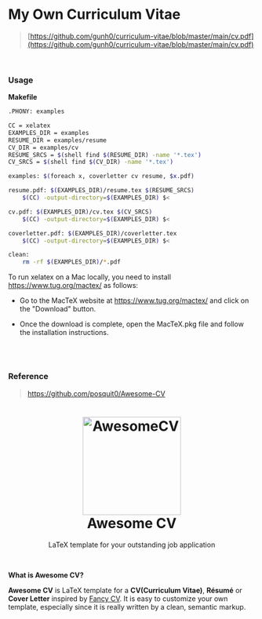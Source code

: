# My Own Curriculum Vitae
> [https://github.com/gunh0/curriculum-vitae/blob/master/main/cv.pdf](https://github.com/gunh0/curriculum-vitae/blob/master/main/cv.pdf)

<br/>

### Usage

**Makefile**

```bash
.PHONY: examples

CC = xelatex
EXAMPLES_DIR = examples
RESUME_DIR = examples/resume
CV_DIR = examples/cv
RESUME_SRCS = $(shell find $(RESUME_DIR) -name '*.tex')
CV_SRCS = $(shell find $(CV_DIR) -name '*.tex')

examples: $(foreach x, coverletter cv resume, $x.pdf)

resume.pdf: $(EXAMPLES_DIR)/resume.tex $(RESUME_SRCS)
	$(CC) -output-directory=$(EXAMPLES_DIR) $<

cv.pdf: $(EXAMPLES_DIR)/cv.tex $(CV_SRCS)
	$(CC) -output-directory=$(EXAMPLES_DIR) $<

coverletter.pdf: $(EXAMPLES_DIR)/coverletter.tex
	$(CC) -output-directory=$(EXAMPLES_DIR) $<

clean:
	rm -rf $(EXAMPLES_DIR)/*.pdf
```

To run xelatex on a Mac locally, you need to install https://www.tug.org/mactex/ as follows:

-   Go to the MacTeX website at https://www.tug.org/mactex/ and click on the "Download" button.

-   Once the download is complete, open the MacTeX.pkg file and follow the installation instructions.

<br/>

<br/>

### Reference

> https://github.com/posquit0/Awesome-CV

<h1 align="center">
  <a href="https://github.com/posquit0/Awesome-CV" title="AwesomeCV Documentation">
    <img alt="AwesomeCV" src="https://github.com/posquit0/Awesome-CV/raw/master/icon.png" width="200px" height="200px" />
  </a>
  <br />
  Awesome CV
</h1>

<p align="center">
  LaTeX template for your outstanding job application
</p>

<br />

**What is Awesome CV?**

**Awesome CV** is LaTeX template for a **CV(Curriculum Vitae)**, **Résumé** or **Cover Letter** inspired by [Fancy CV](https://www.sharelatex.com/templates/cv-or-resume/fancy-cv). It is easy to customize your own template, especially since it is really written by a clean, semantic markup.
